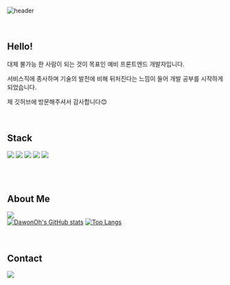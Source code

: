 ![header](https://capsule-render.vercel.app/api?type=soft&color=CDDEFF&height=300&section=header&text=DawonOh&desc=Welcome%20to%20my%20GitHub!&fontSize=90&fontColor=fff&descAlign=62&descAlignY=65)
<br/>
<br/>
<br/>

## Hello!
대체 불가능 한 사람이 되는 것이 목표인 예비 프론트엔드 개발자입니다.

서비스직에 종사하며 기술의 발전에 비해 뒤처진다는 느낌이 들어 개발 공부를 시작하게 되었습니다.

제 깃허브에 방문해주셔서 감사합니다😊
<br/>
<br/>
<br/>

## Stack
<div>
<img src="https://img.shields.io/badge/React-61DAFB?style=for-the-badge&logo=react&logoColor=fff">
<img src="https://img.shields.io/badge/JavaScript-F7DF1E?style=for-the-badge&logo=javascript&logoColor=000">
<img src="https://img.shields.io/badge/HTML5-E34F26?style=for-the-badge&logo=html5&logoColor=fff">
<img src="https://img.shields.io/badge/CSS3-1572B6?style=for-the-badge&logo=css3&logoColor=fff">
<img src="https://img.shields.io/badge/TypeScript-3178C6?style=for-the-badge&logo=typescript&logoColor=fff">
</div>
<br/>
<br/>
<br/>

## About Me
<a href="https://velog.io/@dacircle" target="_blank"><img src="https://img.shields.io/badge/dacircle.log(Blog)-f9f9f9?style=for-the-badge&logo=velog&logoColor=20C997"/></a>  
[![DawonOh's GitHub stats](https://github-readme-stats.vercel.app/api?username=DawonOh&show_icons=true&title_color=676FA3&icon_color=FF5959)](https://github.com/anuraghazra/github-readme-stats)
[![Top Langs](https://github-readme-stats.vercel.app/api/top-langs/?username=DawonOh&exclude_repo=github-readme-stats,WGWG_GoodieGroupware,anuraghazra.github.io&layout=compact&title_color=676FA3)](https://github.com/anuraghazra/github-readme-stats)
<br/>
<br/>
<br/>

## Contact
<a href="mailto:dawonohh@gmail.com"><img src="https://img.shields.io/badge/Gmail-EA4335?style=for-the-badge&logo=gmail&logoColor=fff"/></a>
<br/>

